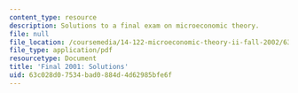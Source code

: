 ```yaml
---
content_type: resource
description: Solutions to a final exam on microeconomic theory.
file: null
file_location: /coursemedia/14-122-microeconomic-theory-ii-fall-2002/63c028d07534bad0884d4d62985bfe6f_f2001s.pdf
file_type: application/pdf
resourcetype: Document
title: 'Final 2001: Solutions'
uid: 63c028d0-7534-bad0-884d-4d62985bfe6f
---
```

